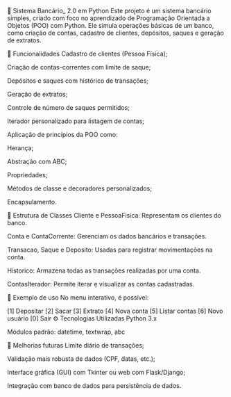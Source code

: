 🏦 Sistema Bancário_ 2.0 em Python
Este projeto é um sistema bancário simples, criado com foco no aprendizado de Programação Orientada a Objetos (POO) com Python. Ele simula operações básicas de um banco, como criação de contas, cadastro de clientes, depósitos, saques e geração de extratos.

🚀 Funcionalidades
Cadastro de clientes (Pessoa Física);

Criação de contas-correntes com limite de saque;

Depósitos e saques com histórico de transações;

Geração de extratos;

Controle de número de saques permitidos;

Iterador personalizado para listagem de contas;

Aplicação de princípios da POO como:

Herança;

Abstração com ABC;

Propriedades;

Métodos de classe e decoradores personalizados;

Encapsulamento.

🧱 Estrutura de Classes
Cliente e PessoaFisica: Representam os clientes do banco.

Conta e ContaCorrente: Gerenciam os dados bancários e transações.

Transacao, Saque e Deposito: Usadas para registrar movimentações na conta.

Historico: Armazena todas as transações realizadas por uma conta.

ContasIterador: Permite iterar e visualizar as contas cadastradas.

📜 Exemplo de uso
No menu interativo, é possível:

[1] Depositar
[2] Sacar
[3] Extrato
[4] Nova conta
[5] Listar contas
[6] Novo usuário
[0] Sair
⚙️ Tecnologias Utilizadas
Python 3.x

Módulos padrão: datetime, textwrap, abc

📝 Melhorias futuras
Limite diário de transações;

Validação mais robusta de dados (CPF, datas, etc.);

Interface gráfica (GUI) com Tkinter ou web com Flask/Django;

Integração com banco de dados para persistência de dados.

